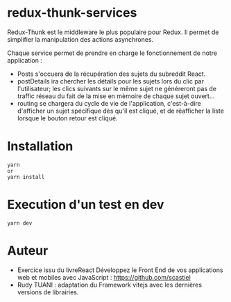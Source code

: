 # redux-thunk-services

Redux-Thunk est le middleware le plus populaire pour Redux. Il permet de simplifier la manipulation des actions asynchrones.

Chaque service permet de prendre en charge le fonctionnement de notre application :
- Posts s'occuera de la récupération des sujets du subreddit React.
- postDetails ira chercher les détails pour les sujets lors du clic par l'utilisateur; les clics suivants sur le même sujet ne généreront pas de traffic réseau du fait de la mise en mèmoire de chaque sujet ouvert...
- routing se chargera du cycle de vie de l'application, c'est-à-dire d'afficher un sujet spécifique dès qu'il est cliqué, et de réafficher la liste lorsque le bouton retour est cliqué.

# Installation
```
yarn
or
yarn install
```

# Execution d'un test en dev
```
yarn dev
```

# Auteur
* Exercice issu du livreReact Développez le Front End de vos applications web et mobiles avec JavaScript : https://github.com/scastiel
* Rudy TUANI : adaptation du Framework vitejs avec les dernières versions de librairies.
